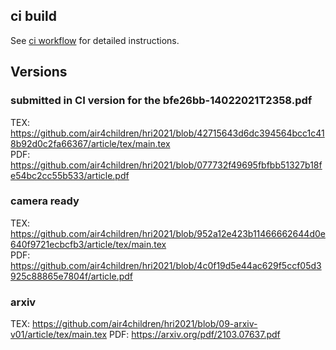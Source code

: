 
## ci build 
See [ci workflow](https://github.com/free-cortex/framework/tree/main/workflow) for detailed instructions.

## Versions

### submitted in CI version for the bfe26bb-14022021T2358.pdf
TEX: https://github.com/air4children/hri2021/blob/42715643d6dc394564bcc1c418b92d0c2fa66367/article/tex/main.tex       
PDF: https://github.com/air4children/hri2021/blob/077732f49695fbfbb51327b18fe54bc2cc55b533/article.pdf      

### camera ready
TEX: https://github.com/air4children/hri2021/blob/952a12e423b11466662644d0e640f9721ecbcfb3/article/tex/main.tex   
PDF: https://github.com/air4children/hri2021/blob/4c0f19d5e44ac629f5ccf05d3925c88865e7804f/article.pdf  

### arxiv
TEX: https://github.com/air4children/hri2021/blob/09-arxiv-v01/article/tex/main.tex
PDF: https://arxiv.org/pdf/2103.07637.pdf



